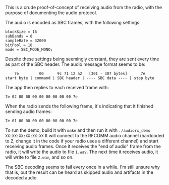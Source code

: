 This is a crude proof-of-concept of receiving audio from the radio, with the purpose of documenting the audio protocol.

The audio is encoded as SBC frames, with the following settings:
```
blockSize = 16
subBands = 8
sampleRate = 32000
bitPool = 18
mode = SBC_MODE_MONO;
```
Despite these settings being seemingly constant, they are sent every time as part of the SBC header. The audio message format seems to be:
```
    7e         00      9c 71 12 a2   [301 - 307 bytes]      7e
start byte | command | SBC header | ---- SBC data ---- | stop byte
```
The app then replies to each received frame with:
```
7e 02 00 00 00 00 00 00 00 00 7e
```
When the radio sends the following frame, it's indicating that it finished sending audio frames:
```
7e 01 00 00 00 00 00 00 00 00 7e
```

To run the demo, build it with `make` and then run it with `./audiorx_demo XX:XX:XX:XX:XX:XX`
It will connect to the RFCOMM audio channel (hardcoded to 2, change it in the code if your radio uses a different channel) and start receiving audio frames. Once it receives the "end of audio" frame from the radio, it will write the audio to file `1.wav`. The next time it receives audio, it will write to file `2.wav`, and so on.

The SBC decoding seems to fail every once in a while. I'm still unsure why that is, but the result can be heard as skipped audio and artifacts in the decoded audio.
